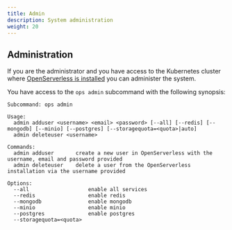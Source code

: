```yaml
---
title: Admin
description: System administration
weight: 20
---
```

## Administration

If you are the administrator and you have access to the Kubernetes
cluster where [OpenServerless is
installed](/docs/installation/) you can administer the
system.

You have access to the `ops admin` subcommand with the following
synopsis:

    Subcommand: ops admin

    Usage:
      admin adduser <username> <email> <password> [--all] [--redis] [--mongodb] [--minio] [--postgres] [--storagequota=<quota>|auto]
      admin deleteuser <username>

    Commands:
      admin adduser       create a new user in OpenServerless with the username, email and password provided
      admin deleteuser    delete a user from the OpenServerless installation via the username provided

    Options:
      --all                   enable all services
      --redis                 enable redis
      --mongodb               enable mongodb
      --minio                 enable minio
      --postgres              enable postgres
      --storagequota=<quota>
